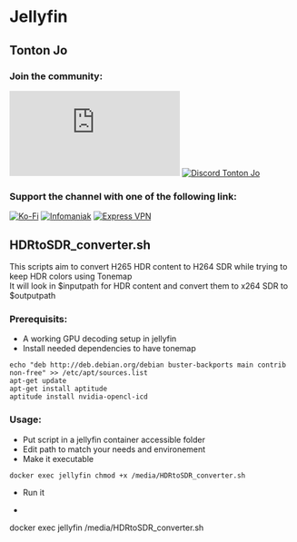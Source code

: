 # Jellyfin

## Tonton Jo  
### Join the community:
[![Youtube channel](https://github-readme-youtube-stats.herokuapp.com/subscribers/index.php?id=UCnED3K6K5FDUp-x_8rwpsZw&key=AIzaSyA3ivqywNPQz0xFZBHfPDKzh1jFH5qGD_g)](http://youtube.com/channel/UCnED3K6K5FDUp-x_8rwpsZw?sub_confirmation=1)
[![Discord Tonton Jo](https://badgen.net/discord/members/2NQskxZjfp?label=Discord%20Tonton%20Jo%20&icon=discord)](https://discord.gg/N3ssTdTS)
### Support the channel with one of the following link:
[![Ko-Fi](https://badgen.net/badge/Buy%20me%20a%20Coffee/Link?icon=buymeacoffee)](https://ko-fi.com/tontonjo)
[![Infomaniak](https://badgen.net/badge/Infomaniak/Affiliated%20link?icon=K)](https://www.infomaniak.com/goto/fr/home?utm_term=6151f412daf35)
[![Express VPN](https://badgen.net/badge/Express%20VPN/Affiliated%20link?icon=K)](https://www.xvuslink.com/?a_fid=TontonJo)  


## HDRtoSDR_converter.sh
This scripts aim to convert H265 HDR content to H264 SDR while trying to keep HDR colors using Tonemap  
It will look in $inputpath for HDR content and convert them to x264 SDR to $outputpath  

### Prerequisits:
- A working GPU decoding setup in jellyfin  
- Install needed dependencies to have tonemap  
```shell
echo "deb http://deb.debian.org/debian buster-backports main contrib non-free" >> /etc/apt/sources.list  
apt-get update  
apt-get install aptitude
aptitude install nvidia-opencl-icd
```
### Usage:
- Put script in a jellyfin container accessible folder
- Edit path to match your needs and environement
- Make it executable 
```shell
docker exec jellyfin chmod +x /media/HDRtoSDR_converter.sh
```
- Run it
- ```shell
docker exec jellyfin /media/HDRtoSDR_converter.sh
```
